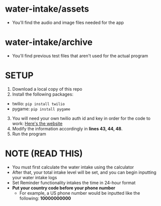 # water-intake/assets
- You'll find the audio and image files needed for the app

# water-intake/archive
- You'll find previous test files that aren't used for the actual program

# SETUP 
1. Download a local copy of this repo
2. Install the following packages:
- twilio: `pip install twilio`
- pygame: `pip install pygame`
3. You will need your own twilio auth id and key in order for the code to work: [Here's the website](https://www.twilio.com/en-us)
4. Modify the information accordingly in **lines 43, 44, 48**. 
5. Run the program

# NOTE (READ THIS)
- You must first calculate the water intake using the calculator
- After that, your total intake level will be set, and you can begin inputting your water intake logs
- Set Reminder functionality intakes the time in 24-hour format
- **Put your country code before your phone number**
    - For example, a US phone number would be inputted like the following: **10000000000**